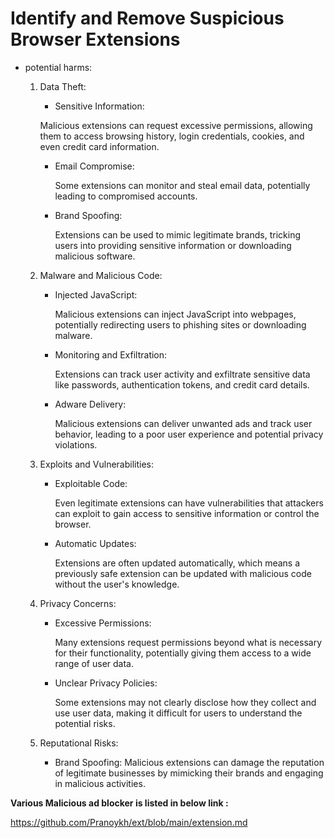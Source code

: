 # Identify and Remove Suspicious Browser Extensions

* potential harms:

  1. Data Theft:

     * Sensitive Information:

     Malicious extensions can request excessive permissions, allowing them to access browsing history, login credentials, cookies, and even credit card information.

     * Email Compromise:

       Some extensions can monitor and steal email data, potentially leading to compromised accounts.
     
     * Brand Spoofing:

       Extensions can be used to mimic legitimate brands, tricking users into providing sensitive information or downloading malicious software.
   
    2. Malware and Malicious Code:

       * Injected JavaScript:

         Malicious extensions can inject JavaScript into webpages, potentially redirecting users to phishing sites or downloading malware.
       
       * Monitoring and Exfiltration:

         Extensions can track user activity and exfiltrate sensitive data like passwords, authentication tokens, and credit card details.
       
       * Adware Delivery:

         Malicious extensions can deliver unwanted ads and track user behavior, leading to a poor user experience and potential privacy violations.
    
    3. Exploits and Vulnerabilities:

       * Exploitable Code:

         Even legitimate extensions can have vulnerabilities that attackers can exploit to gain access to sensitive information or control the browser.
       
       * Automatic Updates:

         Extensions are often updated automatically, which means a previously safe extension can be updated with malicious code without the user's knowledge.
    
    4. Privacy Concerns:

       * Excessive Permissions:

         Many extensions request permissions beyond what is necessary for their functionality, potentially giving them access to a wide range of user data.

       * Unclear Privacy Policies:

         Some extensions may not clearly disclose how they collect and use user data, making it difficult for users to understand the potential risks.
    
    5. Reputational Risks:

       * Brand Spoofing: Malicious extensions can damage the reputation of legitimate businesses by mimicking their brands and engaging in malicious activities.
      

**Various Malicious ad blocker is listed in below link :**

https://github.com/Pranoykh/ext/blob/main/extension.md
